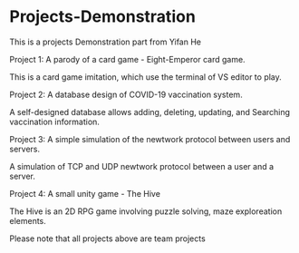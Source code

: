 # Projects-Demonstration
This is a projects Demonstration part from Yifan He

Project 1: A parody of a card game - Eight-Emperor card game.

This is a card game imitation, which use the terminal of VS editor to play.


Project 2: A database design of COVID-19 vaccination system.

A self-designed database allows adding, deleting, updating, and Searching vaccination information.


Project 3: A simple simulation of the newtwork protocol between users and servers.

A simulation of TCP and UDP newtwork protocol between a user and a server.


Project 4: A small unity game - The Hive

The Hive is an 2D RPG game involving puzzle solving, maze exploreation elements.


Please note that all projects above are team projects
